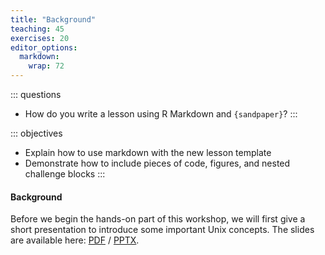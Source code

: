 ```yaml
---
title: "Background"
teaching: 45
exercises: 20
editor_options: 
  markdown: 
    wrap: 72
---
```


::: questions
-   How do you write a lesson using R Markdown and `{sandpaper}`?
:::


::: objectives
-   Explain how to use markdown with the new lesson template
-   Demonstrate how to include pieces of code, figures, and nested challenge blocks
:::

#### Background

Before we begin the hands-on part of this workshop, we will first give a short presentation to introduce some important Unix concepts. The slides are available here: [PDF](https://www.melbournebioinformatics.org.au/tutorials/tutorials/unix/media/unix_intro_slides.pdf) / [PPTX](path/to/slides.pptx).

